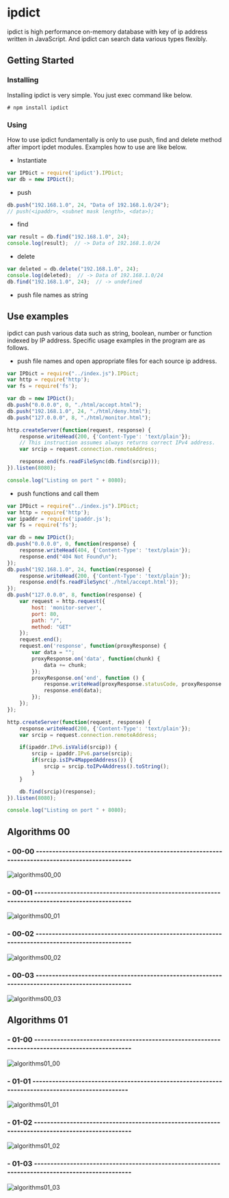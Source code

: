 # ipdict
ipdict is high performance on-memory database with key of ip address written in JavaScript.
And ipdict can search data various types flexibly.

## Getting Started
### Installing
Installing ipdict is very simple.
You just exec command like below.

```
# npm install ipdict
```

### Using
How to use ipdict fundamentally is only to use push, find and delete method after import ipdet modules.
Examples how to use are like below.

* Instantiate
```javascript
var IPDict = require('ipdict').IPDict;
var db = new IPDict();
```

* push
```javascript
db.push("192.168.1.0", 24, "Data of 192.168.1.0/24");
// push(<ipaddr>, <subnet mask length>, <data>);
```

* find
```javascript
var result = db.find("192.168.1.0", 24);
console.log(result);  // -> Data of 192.168.1.0/24
```

* delete
```javascript
var deleted = db.delete("192.168.1.0", 24);
console.log(deleted);  // -> Data of 192.168.1.0/24
db.find("192.168.1.0", 24);  // -> undefined
```

* push file names as string
## Use examples
ipdict can push various data such as string, boolean, number or function indexed by IP address.
Specific usage examples in the program are as follows.

* push file names and open appropriate files for each source ip address.
```javascript
var IPDict = require("../index.js").IPDict;
var http = require('http');
var fs = require('fs');

var db = new IPDict();
db.push("0.0.0.0", 0, "./html/accept.html");
db.push("192.168.1.0", 24, "./html/deny.html");
db.push("127.0.0.0", 8, "./html/monitor.html");

http.createServer(function(request, response) {
    response.writeHead(200, {'Content-Type': 'text/plain'});
    // This instruction assumes always returns correct IPv4 address.
    var srcip = request.connection.remoteAddress;

    response.end(fs.readFileSync(db.find(srcip)));
}).listen(8080);

console.log("Listing on port " + 8080);
```

* push functions and call them
```javascript
var IPDict = require("../index.js").IPDict;
var http = require('http');
var ipaddr = require('ipaddr.js');
var fs = require('fs');

var db = new IPDict();
db.push("0.0.0.0", 0, function(response) {
    response.writeHead(404, {'Content-Type': 'text/plain'});
    response.end("404 Not Found\n");
});
db.push("192.168.1.0", 24, function(response) {
    response.writeHead(200, {'Content-Type': 'text/plain'});
    response.end(fs.readFileSync('./html/accept.html'));
});
db.push("127.0.0.0", 8, function(response) {
    var request = http.request({
        host: 'monitor-server',
        port: 80,
        path: "/",
        method: "GET"
    });
    request.end();
    request.on('response', function(proxyResponse) {
        var data = "";
        proxyResponse.on('data', function(chunk) {
            data += chunk;
        });
        proxyResponse.on('end', function () {
            response.writeHead(proxyResponse.statusCode, proxyResponse.headers);
            response.end(data);
        });
    });
});

http.createServer(function(request, response) {
    response.writeHead(200, {'Content-Type': 'text/plain'});
    var srcip = request.connection.remoteAddress;

    if(ipaddr.IPv6.isValid(srcip)) {
        srcip = ipaddr.IPv6.parse(srcip);
        if(srcip.isIPv4MappedAddress()) {
            srcip = srcip.toIPv4Address().toString();
        }
    }

    db.find(srcip)(response);
}).listen(8080);

console.log("Listing on port " + 8080);
```

## Algorithms 00

### - 00-00 -----------------------------------------------------------------------------------------------
![algorithms00_00](https://github.com/TsutomuNakamura/ipdict/wiki/img/00_readme/basic_algo_00_00.png)

### - 00-01 -----------------------------------------------------------------------------------------------
![algorithms00_01](https://github.com/TsutomuNakamura/ipdict/wiki/img/00_readme/basic_algo_00_01.png)

### - 00-02 -----------------------------------------------------------------------------------------------
![algorithms00_02](https://github.com/TsutomuNakamura/ipdict/wiki/img/00_readme/basic_algo_00_02.png)

### - 00-03 -----------------------------------------------------------------------------------------------
![algorithms00_03](https://github.com/TsutomuNakamura/ipdict/wiki/img/00_readme/basic_algo_00_03.png)

## Algorithms 01

### - 01-00 -----------------------------------------------------------------------------------------------
![algorithms01_00](https://github.com/TsutomuNakamura/ipdict/wiki/img/00_readme/basic_algo_01_00.png)

### - 01-01 -----------------------------------------------------------------------------------------------
![algorithms01_01](https://github.com/TsutomuNakamura/ipdict/wiki/img/00_readme/basic_algo_01_01.png)

### - 01-02 -----------------------------------------------------------------------------------------------
![algorithms01_02](https://github.com/TsutomuNakamura/ipdict/wiki/img/00_readme/basic_algo_01_02.png)

### - 01-03 -----------------------------------------------------------------------------------------------
![algorithms01_03](https://github.com/TsutomuNakamura/ipdict/wiki/img/00_readme/basic_algo_01_03.png)
